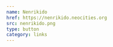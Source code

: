 ```yaml
---
name: Nenrikido
href: https://nenrikido.neocities.org
src: nenrikido.png
type: button
category: links
---
```


